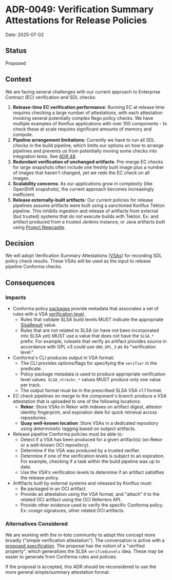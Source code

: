 # ADR-0049: Verification Summary Attestations for Release Policies

Date: 2025-07-02

## Status

Proposed

## Context

We are facing several challenges with our current approach to Enterprise Contract (EC) verification
and SDL checks:

1. **Release-time EC verification performance**: Running EC at release time requires checking a
   large number of attestations, with each attestation invoking several potentially complex Rego
   policy checks. We have multiple examples of Konflux applications with over 100 components - to
   check these at scale requires significant amounts of memory and compute.
2. **Pipeline arrangement limitations**: Currently we have to run all SDL checks in the build
   pipeline, which limits our options on how to arrange pipelines and prevents us from potentially
   moving some checks into integration tests. See [ADR 48](https://github.com/konflux-ci/architecture/pull/229).
3. **Redundant verification of unchanged artifacts**: Pre-merge EC checks for large snapshots often
   include one freshly built image plus a number of images that haven't changed, yet we redo the EC
   check on all images.
4. **Scalability concerns**: As our applications grow in complexity (like OpenShift snapshots), the
   current approach becomes increasingly inefficient.
5. **Release externally-built artifacts**: Our current policies for release pipelines assume
   artifacts were built using a sanctioned Konflux Tekton pipeline. This inhibits ingestion and
   release of artifacts from external (but trusted) systems that do not execute builds with Tekton.
   Ex: and artifact produced from a trusted Jenkins instance, or Java artifacts built using
   [Project Newcastle](https://github.com/project-ncl).

## Decision

We will adopt Verification Summary Attestations ([VSAs](https://slsa.dev/spec/v1.1/verification_summary))
for recording SDL policy check results. These VSAs will be used as the input to release pipeline
Conforma checks.

## Consequences

### Impacts

- Conforma policy [packages](https://conforma.dev/docs/policy/authoring.html#_package_annotations)
  provide metadata that associates a set of rules with a VSA [verification level](https://slsa.dev/spec/v1.1/verification_summary#fields).
  - Rules that validate SLSA build levels MUST indicate the appropriate [SlsaResult](https://slsa.dev/spec/v1.1/verification_summary#emslsaresult-stringem)
    value.
  - Rules that are not related to SLSA (or have not been incorporated into SLSA yet) MUST use a
    value that does not have the `SLSA_*` prefix. For example, rulesets that verify an artifact
    provides source in accordance with GPL v3 could use `GNU_GPL_3` as its "verification level."
- Conforma's CLI produces output in VSA format:
  - The CLI provides options/flags for specifying the `verifier` in the predicate.
  - Policy package metadata is used to produce appropriate verification level values.
    `SLSA_<track>_*` values MUST produce only one value per track.
  - The output format must be in the prescribed SLSA VSA v1.1 format.
- EC check pipelines on merge to the component's branch produce a VSA attestation that is
  uploaded to one of the following locations:
  - **Rekor**: Store VSAs in Rekor with indexes on artifact digest, attestor identity fingerprint,
    and expiration date for quick retrieval across repositories.
  - **Quay well-known location**: Store VSAs in a dedicated repository using deterministic tagging
    based on subject artifacts.
- Release pipeline Conforma policies must be able to:
  - Detect if a VSA has been produced for a given artifact(s) (on Rekor or a well-known OCI repository).
  - Determine if the VSA was produced by a trusted verifier.
  - Determine if one of the verification levels is subject to an expiration. For example, checking
    if a task within the build pipeline was up to date.
  - Use the VSA's verification levels to determine if an artifact satistfies the release policy.
- Artfifacts built by external systems and released by Konflux must:
  - Be packaged in an OCI artifact.
  - Provide an attestation using the VSA format, and "attach" it to the related OCI artifact using
    the OCI Referrers API.
  - Provide other evidence used to verify the specific Conforma policy. Ex: cosign signatures,
    other related OCI artifacts.

### Alternatives Considered

We are working with the in-toto community to adopt this concept more broadly ("simple verification
attestation"). The conversation is active with a [proposed specification](https://github.com/in-toto/attestation/pull/470).
The proposal has the notion of a "verified property", which generalizes the SLSA `verifiedLevels`
idea. These may be easier to generate from Conforma rules and policies.

If the proposal is accepted, this ADR should be reconsidered to use the more general simple/summary
attestation format.
